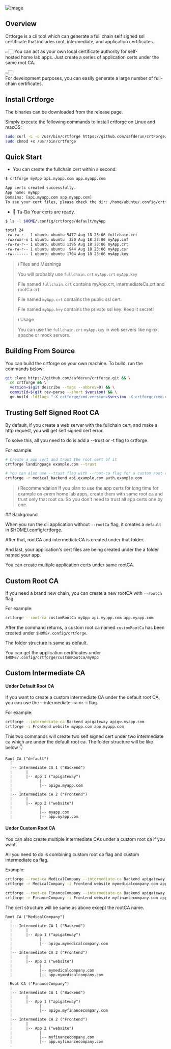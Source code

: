 ![image](https://github.com/safderun/crtforge/assets/58513283/59198e2d-abd3-4f29-bd4c-a0a3f160c8b8)

## Overview

Crtforge is a cli tool which can generate a full chain self signed ssl certificate that includes root, intermediate, and application certificates.

👉🏻 You can act as your own local certificate authority for self-hosted home lab apps. Just create a series of application certs under the same root CA.

👉🏻 For development purposes, you can easily generate a large number of full-chain certificates.

## Install Crtforge

The binaries can be downloaded from the release page.

Simply execute the following commands to install crtforge on Linux and macOS:

```bash
sudo curl -L -o /usr/bin/crtforge https://github.com/safderun/crtForge/releases/latest/download/crtforge-$(uname -s)-$(uname -m) && \
sudo chmod +x /usr/bin/crtforge
```

## Quick Start

- You can create the fullchain cert within a second:

```bash
$ crtforge myApp api.myapp.com app.myapp.com

App certs created successfully.
App name: myApp
Domains: [api.myapp.com app.myapp.com]
To see your cert files, please check the dir: /home/ubuntu/.config/crtforge/default/myApp
```

- 🎉 Ta-Da Your certs are ready.

```bash
$ ls -l $HOME/.config/crtforge/default/myApp

total 24
-rw-rw-r-- 1 ubuntu ubuntu 5477 Aug 18 23:06 fullchain.crt
-rwxrwxr-x 1 ubuntu ubuntu  320 Aug 18 23:06 myApp.cnf
-rw-rw-r-- 1 ubuntu ubuntu 1395 Aug 18 23:06 myApp.crt
-rw-rw-r-- 1 ubuntu ubuntu  944 Aug 18 23:06 myApp.csr
-rw------- 1 ubuntu ubuntu 1704 Aug 18 23:06 myApp.key
```

> :information_source: Files and Meanings
>
> You will probably use `fullchain.crt` `myApp.crt` `myApp.key`
>
> File named `fullchain.crt` contains myApp.crt, intermediateCa.crt and rootCa.crt
>
> File named `myApp.crt` contains the public ssl cert.
>
> File named `myApp.key` contains the private ssl key. Keep it secret!

> :information_source: Usage
>
> You can use the `fullchain.crt` `myApp.key` in web servers like nginx, apache or mock servers.

## Building From Source

You can build the crtforge on your own machine. To build, run the commands below:

```bash
git clone https://github.com/safderun/crtforge.git && \
  cd crtforge && \
  version=$(git describe --tags --abbrev=0) && \
  commitId=$(git rev-parse --short $version) && \
  go build -ldflags "-X crtforge/cmd.version=$version -X crtforge/cmd.commitId=$commitId" -o crtforge -v .
```

## Trusting Self Signed Root CA

By default, if you create a web server with the fullchain cert, and make a http request, you will get self signed cert error.

To solve this, all you need to do is add a --trust or -t flag to crtforge.

For example:

```bash
# Create a app cert and trust the root cert of it
crtforge landingpage example.com --trust

# You can also use --trust flag with --root-ca flag for a custom root ca
crtforge -r medical backend api.example.com auth.example.com
```

> :information_source: Recommendation
> If you plan to use the app certs for long time for example on-prem home lab apps, create them with same root ca and trust only that root ca.
> So you don't need to trust all app certs one by one.

## Background

When you run the cli application without `--rootCa` flag, it creates a `default` in $HOME/.config/crtforge.

After that, rootCA and intermediateCA is created under that folder.

And last, your application's cert files are being created under the a folder named your app.

You can create multiple application certs under same rootCA.

## Custom Root CA

If you need a brand new chain, you can create a new rootCA with `--rootCa` flag.

For example:

```bash
crtforge --root-ca customRootCa myApp api.myapp.com app.myapp.com
```

After the command returns, a custom root ca named `customRootCa` has been created under `$HOME/.config/crtforge`.

The folder structure is same as default.

You can get the application certificates under `$HOME/.config/crtforge/customRootCa/myApp`

## Custom Intermediate CA

#### Under Default Root CA

If you want to create a custom intermediate CA under the default root CA, you can use the --intermediate-ca or -i flag.

For example:

```bash
crtforge --intermediate-ca Backend apigateway apigw.myapp.com
crtforge -i Frontend website myapp.com app.myapp.com
```

This two commands will create two self signed cert under two intermediate ca which are under the default root ca.
The folder structure will be like below 👇

```
Root CA ("default")
  |
  |-- Intermediate CA 1 ("Backend")
  |      |
  |      |-- App 1 ("apigateway")
  |            |
  |            |-- apigw.myapp.com
  |
  |-- Intermediate CA 2 ("Frontend")
  |      |
  |      |-- App 2 ("website")
  |            |
  |            |-- myapp.com
  |            |-- app.myapp.com
```

#### Under Custom Root CA

You can also create multiple intermediate CAs under a custom root ca if you want.

All you need to do is combining custom root ca flag and custom intermediate ca flag.

Example:

```bash
crtforge --root-ca MedicalCompany --intermediate-ca Backend apigateway apigw.mymedicalcompany.com
crtforge -r MedicalCompany -i Frontend website mymedicalcompany.com app.mymedicalcompany.com

crtforge --root-ca FinanceCompany --intermediate-ca Backend apigateway apigw.myfinancecompany.com
crtforge -r FinanceCompany -i Frontend website myfinancecompany.com app.myfinancecompany.com
```

The cert structure will be same as above except the rootCA name.

```
Root CA ("MedicalCompany")
  |
  |-- Intermediate CA 1 ("Backend")
  |      |
  |      |-- App 1 ("apigateway")
  |            |
  |            |-- apigw.mymedicalcompany.com
  |
  |-- Intermediate CA 2 ("Frontend")
  |      |
  |      |-- App 2 ("website")
  |            |
  |            |-- mymedicalcompany.com
  |            |-- app.mymedicalcompany.com

  Root CA ("FinanceCompany")
  |
  |-- Intermediate CA 1 ("Backend")
  |      |
  |      |-- App 1 ("apigateway")
  |            |
  |            |-- apigw.myfinancecompany.com
  |
  |-- Intermediate CA 2 ("Frontend")
  |      |
  |      |-- App 2 ("website")
  |            |
  |            |-- myfinancecompany.com
  |            |-- app.myfinancecompany.com
```
